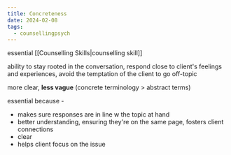 ```yaml
---
title: Concreteness
date: 2024-02-08
tags:
  - counsellingpsych
---
```

essential [[Counselling Skills|counselling skill]]

ability to stay rooted in the conversation, respond close to client's feelings and experiences, avoid the temptation of the client to go off-topic


more clear, **less vague** (concrete terminology > abstract terms)

essential because - 
- makes sure responses are in line w the topic at hand
- better understanding, ensuring they're on the same page, fosters client connections
- clear
- helps client focus on the issue